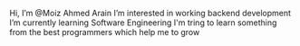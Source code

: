  Hi, I’m @Moiz Ahmed Arain
 I’m interested in working backend development
 I’m currently learning Software Engineering
 I'm tring to learn something from the best programmers which help me to grow
  

<!---
MoizAhmed9996/MoizAhmed9996 is a ✨ special ✨ repository because its `README.md` (this file) appears on your GitHub profile.
You can click the Preview link to take a look at your changes.
--->
